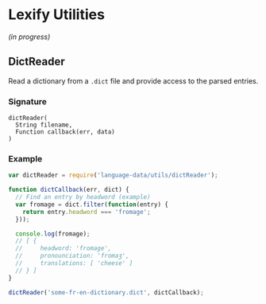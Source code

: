 # Lexify Utilities
*(in progress)*

## DictReader
Read a dictionary from a `.dict` file and provide access to the parsed entries.

### Signature

```
dictReader(
  String filename,
  Function callback(err, data)
)
```

### Example

```javascript
var dictReader = require('language-data/utils/dictReader');

function dictCallback(err, dict) {
  // Find an entry by headword (example)
  var fromage = dict.filter(function(entry) {
    return entry.headword === 'fromage';
  }));

  console.log(fromage);
  // [ {
  //     headword: 'fromage',
  //     pronounciation: 'fromaʒ',
  //     translations: [ 'cheese' ]
  // } ]
}

dictReader('some-fr-en-dictionary.dict', dictCallback);
```
